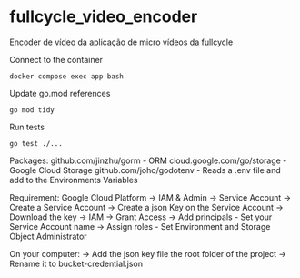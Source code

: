 # fullcycle_video_encoder
Encoder de vídeo da aplicação de micro vídeos da fullcycle

Connect to the container
```
docker compose exec app bash
```

Update go.mod references
```
go mod tidy
```

Run tests
```
go test ./...
```


Packages:
github.com/jinzhu/gorm - ORM
cloud.google.com/go/storage - Google Cloud Storage
github.com/joho/godotenv - Reads a .env file and add to the Environments Variables

Requirement:
Google Cloud Platform
-> IAM & Admin
  -> Service Account
    -> Create a Service Account
      -> Create a json Key on the Service Account
      -> Download the key
  -> IAM
    -> Grant Access
      -> Add principals - Set your Service Account name
      -> Assign roles - Set Environment and Storage Object Administrator


On your computer:
-> Add the json key file the root folder of the project
-> Rename it to bucket-credential.json
